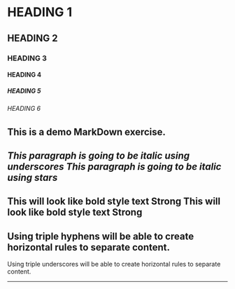 <!--Heading-->
# HEADING 1
## HEADING 2
### HEADING 3
#### HEADING 4
##### HEADING 5
###### HEADING 6

This is a demo MarkDown exercise.
---
<!--Italics-->
_This paragraph is going to be italic using underscores_
*This paragraph is going to be italic using stars*
---
<!--Strong-->
This will look like bold style text **Strong**
This will look like bold style text __Strong__
---
<!--Horizontal Rule-->
Using triple hyphens will be able to create horizontal rules to separate content.
---
Using triple underscores will be able to create horizontal rules to separate content.
___
